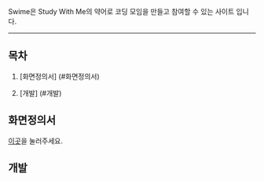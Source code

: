 Swime은 Study With Me의 약어로 코딩 모임을 만들고 참여할 수 있는 사이트 입니다.

---



## 목차

1. [화면정의서] (#화면정의서)
   
2. [개발] (#개발)



## 화면정의서

[이곳](./documents/story-board)을 눌러주세요.  



## 개발

